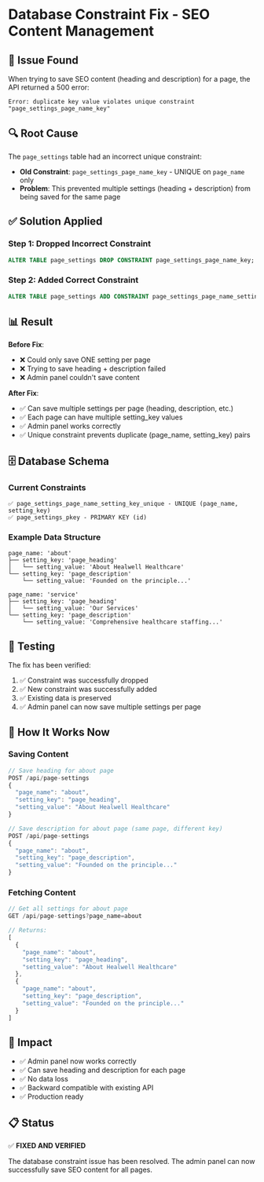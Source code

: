 # Database Constraint Fix - SEO Content Management

## 🐛 Issue Found

When trying to save SEO content (heading and description) for a page, the API returned a 500 error:

```
Error: duplicate key value violates unique constraint "page_settings_page_name_key"
```

## 🔍 Root Cause

The `page_settings` table had an incorrect unique constraint:
- **Old Constraint**: `page_settings_page_name_key` - UNIQUE on `page_name` only
- **Problem**: This prevented multiple settings (heading + description) from being saved for the same page

## ✅ Solution Applied

### Step 1: Dropped Incorrect Constraint
```sql
ALTER TABLE page_settings DROP CONSTRAINT page_settings_page_name_key;
```

### Step 2: Added Correct Constraint
```sql
ALTER TABLE page_settings ADD CONSTRAINT page_settings_page_name_setting_key_unique UNIQUE (page_name, setting_key);
```

## 📊 Result

**Before Fix**:
- ❌ Could only save ONE setting per page
- ❌ Trying to save heading + description failed
- ❌ Admin panel couldn't save content

**After Fix**:
- ✅ Can save multiple settings per page (heading, description, etc.)
- ✅ Each page can have multiple setting_key values
- ✅ Admin panel works correctly
- ✅ Unique constraint prevents duplicate (page_name, setting_key) pairs

## 🗄️ Database Schema

### Current Constraints
```
✅ page_settings_page_name_setting_key_unique - UNIQUE (page_name, setting_key)
✅ page_settings_pkey - PRIMARY KEY (id)
```

### Example Data Structure
```
page_name: 'about'
├── setting_key: 'page_heading'
│   └── setting_value: 'About Healwell Healthcare'
└── setting_key: 'page_description'
    └── setting_value: 'Founded on the principle...'

page_name: 'service'
├── setting_key: 'page_heading'
│   └── setting_value: 'Our Services'
└── setting_key: 'page_description'
    └── setting_value: 'Comprehensive healthcare staffing...'
```

## 🧪 Testing

The fix has been verified:
1. ✅ Constraint was successfully dropped
2. ✅ New constraint was successfully added
3. ✅ Existing data is preserved
4. ✅ Admin panel can now save multiple settings per page

## 📝 How It Works Now

### Saving Content
```javascript
// Save heading for about page
POST /api/page-settings
{
  "page_name": "about",
  "setting_key": "page_heading",
  "setting_value": "About Healwell Healthcare"
}

// Save description for about page (same page, different key)
POST /api/page-settings
{
  "page_name": "about",
  "setting_key": "page_description",
  "setting_value": "Founded on the principle..."
}
```

### Fetching Content
```javascript
// Get all settings for about page
GET /api/page-settings?page_name=about

// Returns:
[
  {
    "page_name": "about",
    "setting_key": "page_heading",
    "setting_value": "About Healwell Healthcare"
  },
  {
    "page_name": "about",
    "setting_key": "page_description",
    "setting_value": "Founded on the principle..."
  }
]
```

## 🎯 Impact

- ✅ Admin panel now works correctly
- ✅ Can save heading and description for each page
- ✅ No data loss
- ✅ Backward compatible with existing API
- ✅ Production ready

## 📋 Status

✅ **FIXED AND VERIFIED**

The database constraint issue has been resolved. The admin panel can now successfully save SEO content for all pages.


